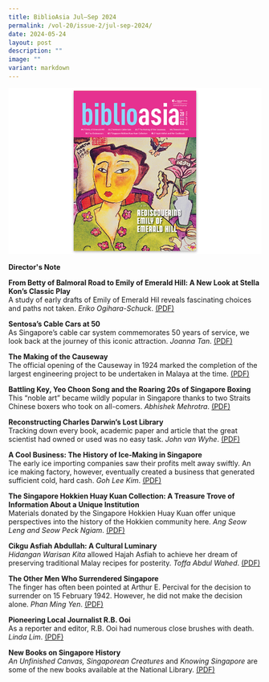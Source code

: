 ```yaml
---
title: BiblioAsia Jul–Sep 2024
permalink: /vol-20/issue-2/jul-sep-2024/
date: 2024-05-24
layout: post
description: ""
image: ""
variant: markdown
---
```

<img src="/images/Vol%2020%20Issue%202/Biblioasia_20_2_cover.jpg">

<a style="text-decoration: none; font-weight: bold;" href="/vol-20/issue-2/jul-sep-2024/director-note/">Director's Note</a>

<a style="text-decoration: none; font-weight: bold;" href="/vol-20/issue-2/jul-sep-2024/emily-of-emerald-hill-stella-kon/">From Betty of Balmoral Road to Emily of Emerald Hill: A New Look at Stella Kon’s Classic Play</a><br>
A study of early drafts of Emily of Emerald Hil
reveals fascinating choices and paths not taken. *Eriko Ogihara-Schuck*. [(PDF)](/files/pdf/Vol%2020/BiblioAsia_JUL_SEP2024_EmilyofEmeraldHill.pdf)




<a style="text-decoration: none; font-weight: bold;" href="/vol-20/issue-2/jul-sep-2024/sentosa-mount-faber-cable-cars/">Sentosa’s Cable Cars at 50</a><br>
As Singapore’s cable car system commemorates 50 years of service, we look back at the journey of this iconic attraction. *Joanna Tan*. [(PDF)](/files/pdf/Vol%2020/BiblioAsia_Jul_Sep2024_CableCar_v2.pdf)



<a style="text-decoration: none; font-weight: bold;" href="/vol-20/issue-2/jul-sep-2024/singapore-malaysia-johor-causeway/">The Making of the Causeway</a><br>
The official opening of the Causeway in 1924 marked the completion of the largest engineering project to be undertaken in Malaya at the time. 
[(PDF)](/files/pdf/Vol%2020/BiblioAsia_JUL_SEP2024_Causeway.pdf)




<a style="text-decoration: none; font-weight: bold;" href="/vol-20/issue-2/jul-sep-2024/singapore-boxing-battling-key-yeo-choon-song/">Battling Key, Yeo Choon Song and the Roaring 20s of Singapore Boxing </a><br>
This “noble art” became wildly popular in Singapore thanks to two Straits Chinese boxers who took on all-comers. *Abhishek Mehrotra*. [(PDF)](/files/pdf/Vol%2020/BiblioAsia_JUL_SEP2024_GlovedGods.pdf)


<a style="text-decoration: none; font-weight: bold;" href="/vol-20/issue-2/jul-sep-2024/charles-darwin-library/">Reconstructing Charles Darwin’s Lost Library </a><br>
Tracking down every book, academic paper and article that the great scientist had owned or used was no easy task. *John van Wyhe*. [(PDF)](/files/pdf/Vol%2020/BiblioAsia_JUL_SEP2024_Darwin.pdf)




<a style="text-decoration: none; font-weight: bold;" href="/vol-20/issue-2/jul-sep-2024/history-ice-making-singapore/">A Cool Business: The History of Ice-Making in Singapore</a><br>
The early ice importing companies saw their profits melt away swiftly. An ice making factory, however, eventually created a business that generated sufficient cold, hard cash. *Goh Lee Kim*.
[(PDF)](/files/pdf/Vol%2020/BiblioAsia_JUL_SEP2024_IceMaking.pdf)


<a style="text-decoration: none; font-weight: bold;" href="/vol-20/issue-2/jul-sep-2024/singapore-hokkien-huay-kuan-tian-hock-keng-temple/">The Singapore Hokkien Huay Kuan Collection: A Treasure Trove of Information About a Unique Institution  </a><br>
Materials donated by the Singapore Hokkien Huay Kuan offer unique perspectives into the history of the Hokkien community here. *Ang Seow Leng and Seow Peck Ngiam*. [(PDF)](/files/pdf/Vol%2020/BiblioAsia_Jul_Sep2024_HokkienHuayKuanCollection_v2.pdf)



<a style="text-decoration: none; font-weight: bold;" href="/vol-20/issue-2/jul-sep-2024/asfiah-abdullah-cookbook/">Cikgu Asfiah Abdullah: A Cultural Luminary </a><br>
*Hidangan Warisan Kita* allowed Hajah Asfiah to achieve her dream of preserving traditional Malay recipes for posterity. *Toffa Abdul Wahed*. [(PDF)](/files/pdf/Vol%2020/BiblioAsia_JUL_SEP2024_Asfiah.pdf)


<a style="text-decoration: none; font-weight: bold;" href="/vol-20/issue-2/jul-sep-2024/men-surrender-singapore-japanese-occupation/">The Other Men Who Surrendered Singapore </a><br>
The finger has often been pointed at Arthur E. Percival for the decision to surrender on 15 February 1942. However, he did not make the decision alone. *Phan Ming Yen*. [(PDF)](/files/pdf/Vol%2020/BiblioAsia_JUL_SEP2024_MenWhoSurrenderedSingapore.pdf)


<a style="text-decoration: none; font-weight: bold;" href="/vol-20/issue-2/jul-sep-2024/singapore-journalist-newspaper-rb-ooi/">Pioneering Local Journalist R.B. Ooi</a><br>
As a reporter and editor, R.B. Ooi had numerous close brushes with death. *Linda Lim*.
[(PDF)](/files/pdf/Vol%2020/BiblioAsia_JUL_SEP2024_RBOoi.pdf)


<a style="text-decoration: none; font-weight: bold;" href="/vol-20/issue-2/jul-sep-2024/new-books-singapore-history/">New Books on Singapore History</a><br>
*An Unfinished Canvas, Singaporean Creatures* and *Knowing Singapore* are some of the new books available   at the National Library. [(PDF)](/files/pdf/Vol%2020/BiblioAsia_JUL_SEP2024_NewBooks.pdf)